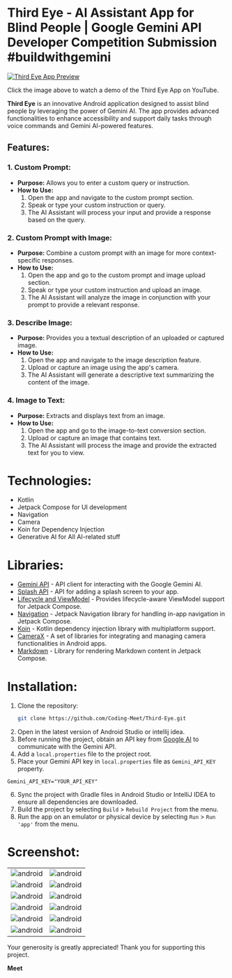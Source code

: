 # Third Eye - AI Assistant App for Blind People | Google Gemini API Developer Competition Submission #buildwithgemini

[![Third Eye App Preview](image/thid-eye-app.png)](https://youtu.be/cRTjUSgXhKY?si=1D-FlGa3eUcPhOYR)

Click the image above to watch a demo of the Third Eye App on YouTube.

**Third Eye** is an innovative Android application designed to assist blind people by leveraging the power of Gemini AI. The app provides advanced functionalities to enhance accessibility and support daily tasks through voice commands and Gemini AI-powered features.

## Features:

### 1. Custom Prompt:

- **Purpose:** Allows you to enter a custom query or instruction.
- **How to Use:**
    1. Open the app and navigate to the custom prompt section.
    2. Speak or type your custom instruction or query.
    3. The AI Assistant will process your input and provide a response based on the query.

### 2. Custom Prompt with Image:

- **Purpose:** Combine a custom prompt with an image for more context-specific responses.
- **How to Use:**
    1. Open the app and go to the custom prompt and image upload section.
    2. Speak or type your custom instruction and upload an image.
    3. The AI Assistant will analyze the image in conjunction with your prompt to provide a relevant response.

### 3. Describe Image:

- **Purpose:** Provides you a textual description of an uploaded or captured image.
- **How to Use:**
    1. Open the app and navigate to the image description feature.
    2. Upload or capture an image using the app's camera.
    3. The AI Assistant will generate a descriptive text summarizing the content of the image.

### 4. Image to Text:

- **Purpose:** Extracts and displays text from an image.
- **How to Use:**
    1. Open the app and go to the image-to-text conversion section.
    2. Upload or capture an image that contains text.
    3. The AI Assistant will process the image and provide the extracted text for you to view.

# Technologies:

- Kotlin
- Jetpack Compose for UI development
- Navigation
- Camera
- Koin for Dependency Injection
- Generative AI for All AI-related stuff

# Libraries:

- [Gemini API](https://ai.google.dev/api?lang=android) - API client for interacting with the Google Gemini AI.
- [Splash API](https://developer.android.com/develop/ui/views/launch/splash-screen) - API for adding a splash screen to your app.
- [Lifecycle and ViewModel](https://developer.android.com/jetpack/androidx/releases/lifecycle) - Provides lifecycle-aware ViewModel support for Jetpack Compose.
- [Navigation](https://developer.android.com/develop/ui/compose/navigation) - Jetpack Navigation library for handling in-app navigation in Jetpack Compose.
- [Koin](https://insert-koin.io/) - Kotlin dependency injection library with multiplatform support.
- [CameraX](https://developer.android.com/jetpack/androidx/releases/camera) - A set of libraries for integrating and managing camera functionalities in Android apps.
- [Markdown](https://github.com/jeziellago/compose-markdown) - Library for rendering Markdown content in Jetpack Compose.

# Installation:

1. Clone the repository:
   ```bash
   git clone https://github.com/Coding-Meet/Third-Eye.git
2. Open in the latest version of Android Studio or intellij idea.
3. Before running the project, obtain an API key from [Google AI](https://ai.google.dev) to communicate with the Gemini
   API.
4. Add a `local.properties` file to the project root.
5. Place your Gemini API key in `local.properties` file as `Gemini_API_KEY` property.
```properties
Gemini_API_KEY="YOUR_API_KEY"
```
6. Sync the project with Gradle files in Android Studio or IntelliJ IDEA to ensure all dependencies are downloaded.
7. Build the project by selecting `Build` > `Rebuild Project` from the menu. 
8. Run the app on an emulator or physical device by selecting `Run` > `Run 'app'` from the menu.

# Screenshot:

<table>
   <tr>
    <td><img src="image/image1.png" alt="android"></td>
    <td><img src="image/image2.png" alt="android"></td>
   </tr>
   <tr>
    <td><img src="image/image3.png" alt="android"></td>
    <td><img src="image/image4.png" alt="android"></td>
   </tr>
   <tr>
    <td><img src="image/image5.png" alt="android"></td>
    <td><img src="image/image6.png" alt="android"></td>
   </tr>
   <tr>
    <td><img src="image/image7.png" alt="android"></td>
    <td><img src="image/image8.png" alt="android"></td>
   </tr>
   <tr>
    <td><img src="image/image9.png" alt="android"></td>
    <td><img src="image/image10.png" alt="android"></td>
   </tr>
   <tr>
    <td><img src="image/image11.png" alt="android"></td>
    <td><img src="image/image12.png" alt="android"></td>
   </tr>
</table>

Your generosity is greatly appreciated! Thank you for supporting this project.


**Meet**
